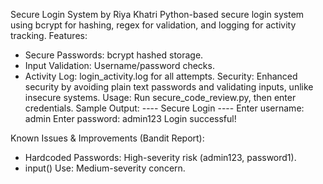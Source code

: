 Secure Login System by Riya Khatri
Python-based secure login system using bcrypt for hashing, regex for validation, and logging for activity tracking.
Features:
 * Secure Passwords: bcrypt hashed storage.
 * Input Validation: Username/password checks.
 * Activity Log: login_activity.log for all attempts.
Security:
Enhanced security by avoiding plain text passwords and validating inputs, unlike insecure systems.
Usage:
Run secure_code_review.py, then enter credentials.
Sample Output:
---- Secure Login ----
Enter username: admin
Enter password: admin123
Login successful!

Known Issues & Improvements (Bandit Report):
 * Hardcoded Passwords: High-severity risk (admin123, password1).
 * input() Use: Medium-severity concern.
